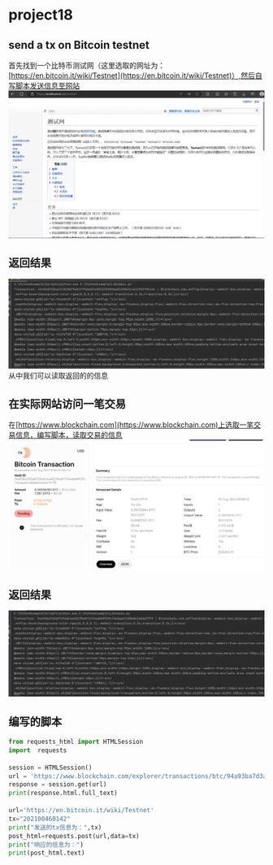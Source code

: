 # project18
## send a tx on Bitcoin testnet
首先找到一个比特币测试网（这里选取的网址为：[https://en.bitcoin.it/wiki/Testnet](https://en.bitcoin.it/wiki/Testnet)）,然后自写脚本发送信息至网站
![image](3.png)
## 返回结果
![image](4.png)
从中我们可以读取返回的的信息

## 在实际网站访问一笔交易
在[https://www.blockchain.com](https://www.blockchain.com)上选取一笔交易信息，编写脚本，读取交易的信息
![image](1.png)
## 返回结果
![image](2.png)

## 编写的脚本
```python
from requests_html import HTMLSession
import  requests

session = HTMLSession()
url = 'https://www.blockchain.com/explorer/transactions/btc/94a93ba7d3a8729edc4a48139edf117e4abb0929c746daae7c08e8e16b66f7ff'
response = session.get(url)
print(response.html.full_text)

url='https://en.bitcoin.it/wiki/Testnet'
tx="202100460142"
print("发送的tx信息为：",tx)
post_html=requests.post(url,data=tx)
print("响应的信息为：")
print(post_html.text)
```
